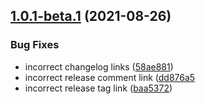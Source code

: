 ## [1.0.1-beta.1](https://github.com/parse-community/parse-issue-bot/compare/1.0.0...1.0.1-beta.1) (2021-08-26)


### Bug Fixes

* incorrect changelog links ([58ae881](https://github.com/parse-community/parse-issue-bot/commit/58ae881e2c522d463c64816f1c359383390cd6ee))
* incorrect release comment link ([dd876a5](https://github.com/parse-community/parse-issue-bot/commit/dd876a5dd89fe2b9fcd542130752db9fa5425c8d)
* incorrect release tag link ([baa5372](https://github.com/parse-community/parse-issue-bot/commit/baa5372ef62febccba04ddfdd05029dcd7c2cbbe))
